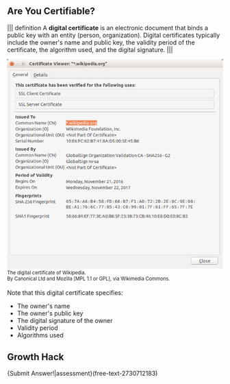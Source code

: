 ## Are You Certifiable?

||| definition
A **digital certificate** is an electronic document that binds a public key with an entity (person,  organization).  Digital certificates typically include the owner's name and public key, the validity period of the certificate, the algorithm used, and the digital signature.
|||

<figure class="snippetimg" style="margin:0; width:100%">
  <img src=".guides/img/DigiCert.png" alt="https://commons.wikimedia.org/wiki/File% Antique skeleton keys.">
  <figcaption style="font-size: 0.8em; text-align: left;">  The digital certificate of Wikipedia.  
  <br>
By Canonical Ltd and Mozilla [MPL 1.1 or GPL], via Wikimedia Commons.</figcaption>
</figure>
<br>
Note that this digital certificate specifies:

- The owner's name
- The owner's public key 
- The digital signature of the owner
- Validity period 
- Algorithms used 
  
 
## Growth Hack

 {Submit Answer!|assessment}(free-text-2730712183)
